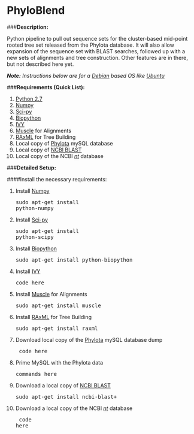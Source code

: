 PhyloBlend
==========

###**Description:**

Python pipeline to pull out sequence sets for the cluster-based mid-point rooted tree set released from the Phylota database. It will also allow expansion of the sequence set with BLAST searches, followed up with a new sets of alignments and tree construction. Other features are in there, but not described here yet.

<i>**Note:** Instructions below are for a [Debian](www.debian.org) based OS like [Ubuntu](www.ubuntu.com)</i>

###**Requirements (Quick List):**


1. [Python 2.7](www.python.org)
2. [Numpy](www.numpy.org)
3. [Sci-py](www.scipy.org)
4. [Biopython](www.biopython.org/wiki/Main_Page)
5. [IVY](www.reelab.net/home/software/ivy/)
6. [Muscle](www.drive5.com/muscle/) for Alignments
7. [RAxML](sco.h-its.org/exelixis/web/software/raxml/index.html) for Tree Building
8. Local copy of [Phylota](www.phylota.net/pb/Download/) mySQL database
9. Local copy of [NCBI BLAST](www.blast.ncbi.nlm.nih.gov/Blast.cgi?PAGE_TYPE=BlastDocs&DOC_TYPE=Download) 
10. Local copy of the NCBI [*nt*](ftp.ncbi.nlm.nih.gov/blast/db) database

###**Detailed Setup:**

####Install the necessary requirements:

1. Install [Numpy](www.numpy.org) <pre>sudo apt-get install python-numpy</pre>
2. Install [Sci-py](www.scipy.org) <pre>sudo apt-get install python-scipy</pre>
3. Install [Biopython](www.biopython.org/wiki/Main_Page) <pre>sudo apt-get install python-biopython</pre>
4. Install [IVY](www.reelab.net/home/software/ivy/)<pre> code here</pre>
5. Install [Muscle](www.drive5.com/muscle/) for Alignments <pre>sudo apt-get install muscle</pre>
6. Install [RAxML](sco.h-its.org/exelixis/web/software/raxml/index.html) for Tree Building <pre>sudo apt-get install raxml</pre>
7. Download local copy of the [Phylota](www.phylota.net/pb/Download/) mySQL database dump <pre> code here</pre>
8. Prime MySQL with the Phylota data <pre>commands here</pre>
9. Download a local copy of [NCBI BLAST](www.blast.ncbi.nlm.nih.gov/Blast.cgi?PAGE_TYPE=BlastDocs&DOC_TYPE=Download)<pre>sudo apt-get install ncbi-blast+</pre>  
10. Download a local copy of the NCBI [*nt*](ftp.ncbi.nlm.nih.gov/blast/db) database <pre> code here </pre>
